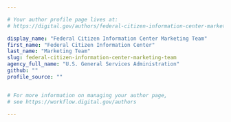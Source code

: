 ```yaml
---

# Your author profile page lives at:
# https://digital.gov/authors/federal-citizen-information-center-marketing-team

display_name: "Federal Citizen Information Center Marketing Team"
first_name: "Federal Citizen Information Center"
last_name: "Marketing Team"
slug: federal-citizen-information-center-marketing-team
agency_full_name: "U.S. General Services Administration"
github: ""
profile_source: ""


# For more information on managing your author page,
# see https://workflow.digital.gov/authors

---
```

